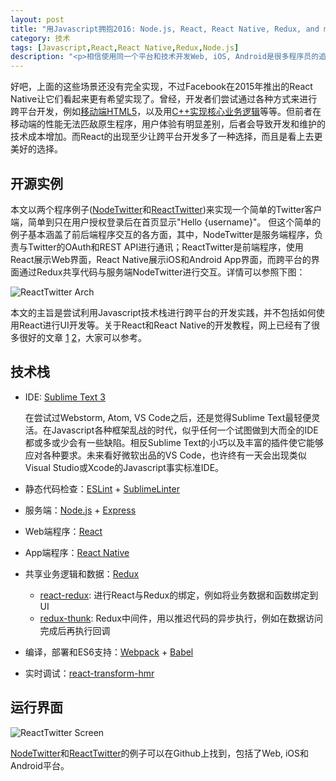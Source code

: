 ```yaml
---
layout: post
title: "用Javascript拥抱2016: Node.js, React, React Native, Redux, and more"
category: 技术
tags: [Javascript,React,React Native,Redux,Node.js]
description: "<p>相信使用同一个平台和技术开发Web, iOS, Android是很多程序员的追求，也是很多创业公司和产品经理的梦想。而如果核心的业务逻辑代码能够跨平台共用，那更是梦寐以求的事情了。试想，创业公司不用再忍受Android/iOS应聘者的拒绝，只要招几个互为备份的Javascript开发就可以搞定跨平台开发；同一个业务Bug不再担心iOS改好了而Android还没fix，只要改一行JS代码就可以修正各平台；iOS App可以实现即时部署，再也不用在线上bug火烧眉毛的时候还得等待苹果漫长的审核期；如此种种，程序员和产品经理终于可以和谐相处了 :D</p>"
---
```


好吧，上面的这些场景还没有完全实现，不过Facebook在2015年推出的React Native让它们看起来更有希望实现了。曾经，开发者们尝试通过各种方式来进行跨平台开发，例如[移动端HTML5](http://techcrunch.com/2012/09/11/mark-zuckerberg-our-biggest-mistake-with-mobile-was-betting-too-much-on-html5/)，以及用[C++实现核心业务逻辑](http://oleb.net/blog/2014/05/how-dropbox-uses-cplusplus-cross-platform-development/)等等。但前者在移动端的性能无法匹敌原生程序，用户体验有明显差别，后者会导致开发和维护的技术成本增加。而React的出现至少让跨平台开发多了一种选择，而且是看上去更美好的选择。

## 开源实例

本文以两个程序例子([NodeTwitter](https://github.com/xuyuanme/NodeTwitter)和[ReactTwitter](https://github.com/xuyuanme/ReactTwitter))来实现一个简单的Twitter客户端，简单到只在用户授权登录后在首页显示"Hello {username}"。 但这个简单的例子基本涵盖了前后端程序交互的各方面，其中，NodeTwitter是服务端程序，负责与Twitter的OAuth和REST API进行通讯；ReactTwitter是前端程序，使用React展示Web界面，React Native展示iOS和Android App界面，而跨平台的界面通过Redux共享代码与服务端NodeTwitter进行交互。详情可以参照下图：

![ReactTwitter Arch](http://xuyuan.me/img/react-twitter-arch.jpg)

本文的主旨是尝试利用Javascript技术栈进行跨平台的开发实践，并不包括如何使用React进行UI开发等。关于React和React Native的开发教程，网上已经有了很多很好的文章 [1](https://github.com/enaqx/awesome-react) [2](https://github.com/jondot/awesome-react-native)，大家可以参考。

## 技术栈

- IDE: [Sublime Text 3](http://www.sublimetext.com/3)

  在尝试过Webstorm, Atom, VS Code之后，还是觉得Sublime Text最轻便灵活。在Javascript各种框架乱战的时代，似乎任何一个试图做到大而全的IDE都或多或少会有一些缺陷。相反Sublime Text的小巧以及丰富的插件使它能够应对各种要求。未来看好微软出品的VS Code，也许终有一天会出现类似Visual Studio或Xcode的Javascript事实标准IDE。
  
- 静态代码检查：[ESLint](http://eslint.org/) + [SublimeLinter](http://sublimelinter.com)
- 服务端：[Node.js](https://nodejs.org/) + [Express](http://expressjs.com/)
- Web端程序：[React](https://facebook.github.io/react/)
- App端程序：[React Native](https://facebook.github.io/react-native/)
- 共享业务逻辑和数据：[Redux](https://reduxframework.com/)
  - [react-redux](https://github.com/rackt/react-redux): 进行React与Redux的绑定，例如将业务数据和函数绑定到UI
  - [redux-thunk](https://github.com/gaearon/redux-thunk): Redux中间件，用以推迟代码的异步执行，例如在数据访问完成后再执行回调
- 编译，部署和ES6支持：[Webpack](https://webpack.github.io/) + [Babel](https://babeljs.io/)
- 实时调试：[react-transform-hmr](https://github.com/gaearon/react-transform-hmr)

## 运行界面

![ReactTwitter Screen](http://xuyuan.me/img/react-twitter-screen.jpg)

[NodeTwitter](https://github.com/xuyuanme/NodeTwitter)和[ReactTwitter](https://github.com/xuyuanme/ReactTwitter)的例子可以在Github上找到，包括了Web, iOS和Android平台。
